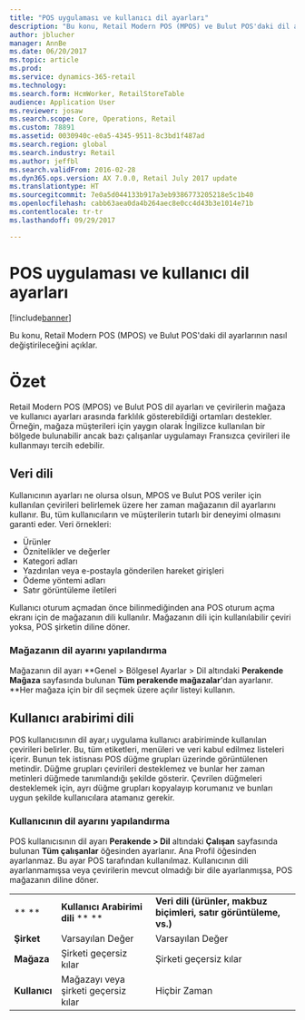 ```yaml
---
title: "POS uygulaması ve kullanıcı dil ayarları"
description: "Bu konu, Retail Modern POS (MPOS) ve Bulut POS'daki dil ayarlarının nasıl değiştirileceğini açıklar."
author: jblucher
manager: AnnBe
ms.date: 06/20/2017
ms.topic: article
ms.prod: 
ms.service: dynamics-365-retail
ms.technology: 
ms.search.form: HcmWorker, RetailStoreTable
audience: Application User
ms.reviewer: josaw
ms.search.scope: Core, Operations, Retail
ms.custom: 78891
ms.assetid: 0030940c-e0a5-4345-9511-8c3bd1f487ad
ms.search.region: global
ms.search.industry: Retail
ms.author: jeffbl
ms.search.validFrom: 2016-02-28
ms.dyn365.ops.version: AX 7.0.0, Retail July 2017 update
ms.translationtype: HT
ms.sourcegitcommit: 7e0a5d044133b917a3eb9386773205218e5c1b40
ms.openlocfilehash: cabb63aea0da4b264aec8e0cc4d43b3e1014e71b
ms.contentlocale: tr-tr
ms.lasthandoff: 09/29/2017

---
```


# <a name="pos-application-and-user-language-settings"></a>POS uygulaması ve kullanıcı dil ayarları

[!include[banner](includes/banner.md)]


Bu konu, Retail Modern POS (MPOS) ve Bulut POS'daki dil ayarlarının nasıl değiştirileceğini açıklar.

<a name="overview"></a>Özet
========

Retail Modern POS (MPOS) ve Bulut POS dil ayarları ve çevirilerin mağaza ve kullanıcı ayarları arasında farklılık gösterebildiği ortamları destekler. Örneğin, mağaza müşterileri için yaygın olarak İngilizce kullanılan bir bölgede bulunabilir ancak bazı çalışanlar uygulamayı Fransızca çevirileri ile kullanmayı tercih edebilir.

## <a name="data-language"></a>Veri dili
Kullanıcının ayarları ne olursa olsun, MPOS ve Bulut POS veriler için kullanılan çevirileri belirlemek üzere her zaman mağazanın dil ayarlarını kullanır. Bu, tüm kullanıcıların ve müşterilerin tutarlı bir deneyimi olmasını garanti eder.  Veri örnekleri:

-   Ürünler
-   Öznitelikler ve değerler
-   Kategori adları
-   Yazdırılan veya e-postayla gönderilen hareket girişleri
-   Ödeme yöntemi adları
-   Satır görüntüleme iletileri

Kullanıcı oturum açmadan önce bilinmediğinden ana POS oturum açma ekranı için de mağazanın dili kullanılır. Mağazanın dili için kullanılabilir çeviri yoksa, POS şirketin diline döner.

### <a name="configuring-the-stores-language-setting"></a>Mağazanın dil ayarını yapılandırma

Mağazanın dil ayarı **Genel &gt; Bölgesel Ayarlar &gt; Dil altındaki **Perakende Mağaza** sayfasında bulunan **Tüm perakende mağazalar**'dan ayarlanır. **Her mağaza için bir dil seçmek üzere açılır listeyi kullanın.

## <a name="user-interface-language"></a>Kullanıcı arabirimi dili
POS kullanıcısının dil ayar,ı uygulama kullanıcı arabiriminde kullanılan çevirileri belirler. Bu, tüm etiketleri, menüleri ve veri kabul edilmez listeleri içerir. Bunun tek istisnası POS düğme grupları üzerinde görüntülenen metindir. Düğme grupları çevirileri desteklemez ve bunlar her zaman metinleri düğmede tanımlandığı şekilde gösterir. Çevrilen düğmeleri desteklemek için, ayrı düğme grupları kopyalayıp korumanız ve bunları uygun şekilde kullanıcılara atamanız gerekir.

### <a name="configuring-the-users-language-setting"></a>Kullanıcının dil ayarını yapılandırma

POS kullanıcısının dil ayarı **Perakende &gt; Dil** altındaki **Çalışan** sayfasında bulunan **Tüm çalışanlar** öğesinden ayarlanır.  Ana Profil öğesinden ayarlanmaz.  Bu ayar POS tarafından kullanılmaz. Kullanıcının dili ayarlanmamışsa veya çevirilerin mevcut olmadığı bir dile ayarlanmışsa, POS mağazanın diline döner.  

|             |                            |                                                                   |
|-------------|----------------------------|-------------------------------------------------------------------|
| ** **       | **Kullanıcı Arabirimi dili** ** **      | **Veri dili (ürünler, makbuz biçimleri, satır görüntüleme, vs.)** |
| **Şirket** | Varsayılan Değer                    | Varsayılan Değer                                                           |
| **Mağaza**   | Şirketi geçersiz kılar          | Şirketi geçersiz kılar                                                 |
| **Kullanıcı**    | Mağazayı veya şirketi geçersiz kılar | Hiçbir Zaman                                                             |






